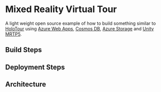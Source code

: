 # Mixed Reality Virtual Tour

A light weight open source example of how to build something similar to [HoloTour](https://www.microsoft.com/en-us/hololens/apps/holotour) using [Azure Web Apps](https://azure.microsoft.com/en-us/services/app-service/web/), [Cosmos DB](https://azure.microsoft.com/en-us/services/cosmos-db/), [Azure Storage](https://azure.microsoft.com/en-us/services/storage/) and [Unity MRTP5](http://beta.unity3d.com/download/a07ad30bae31/download.html). 

## Build Steps

## Deployment Steps

## Architecture
